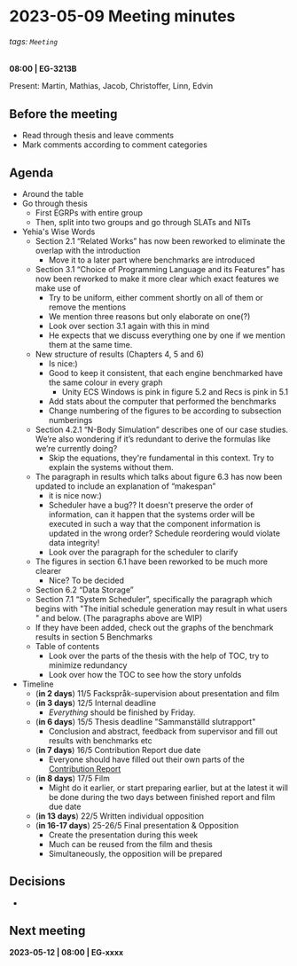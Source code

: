 # 2023-05-09 Meeting minutes
###### tags: `Meeting`
**08:00 | EG-3213B**

Present: Martin, Mathias, Jacob, Christoffer, Linn, Edvin

## Before the meeting
* Read through thesis and leave comments
* Mark comments according to comment categories

## Agenda
* Around the table
* Go through thesis
  * First EGRPs with entire group
  * Then, split into two groups and go through SLATs and NITs
* Yehia's Wise Words
  * Section 2.1 “Related Works” has now been reworked to eliminate the overlap with the introduction
    * Move it to a later part where benchmarks are introduced
  * Section 3.1 “Choice of Programming Language and its Features” has now been reworked to make it more clear which exact features we make use of
    * Try to be uniform, either comment shortly on all of them or remove the mentions
    * We mention three reasons but only elaborate on one(?)
    * Look over section 3.1 again with this in mind
    * He expects that we discuss everything one by one if we mention them at the same time. 
  * New structure of results (Chapters 4, 5 and 6)
    * Is nice:)
    * Good to keep it consistent, that each engine benchmarked have the same colour in every graph
        * Unity ECS Windows is pink in figure 5.2 and Recs is pink in 5.1
    * Add stats about the computer that performed the benchmarks
    * Change numbering of the figures to be according to subsection numberings
  * Section 4.2.1 “N-Body Simulation” describes one of our case studies. We’re also wondering if it’s redundant to derive the formulas like we’re currently doing?
    * Skip the equations, they're fundamental in this context. Try to explain the systems without them. 
  * The paragraph in results which talks about figure 6.3 has now been updated to include an explanation of “makespan”
    * it is nice now:)
    * Scheduler have a bug?? It doesn't preserve the order of information, can it happen that the systems order will be executed in such a way that the component information is updated in the wrong order? Schedule reordering would violate data integrity!
    * Look over the paragraph for the scheduler to clarify
  * The figures in section 6.1 have been reworked to be much more clearer
    * Nice? To be decided
  * Section 6.2 “Data Storage”
  * Section 7.1 “System Scheduler”, specifically the paragraph which begins with "The initial schedule generation may result in what users " and below. (The paragraphs above are WIP)
  * If they have been added, check out the graphs of the benchmark results in section 5 Benchmarks
  * Table of contents
    * Look over the parts of the thesis with the help of TOC, try to minimize redundancy
    * Look over how the TOC to see how the story unfolds
* Timeline
  * (**in 2 days**) 11/5 Fackspråk-supervision about presentation and film
  * (**in 3 days**) 12/5 Internal deadline
    * *Everything* should be finished by Friday. 
  * (**in 6 days**) 15/5 Thesis deadline "Sammanställd slutrapport"
    * Conclusion and abstract, feedback from supervisor and fill out results with benchmarks etc
  * (**in 7 days**) 16/5 Contribution Report due date
    * Everyone should have filled out their own parts of the [Contribution Report](/L4RI0rM1STaejiVBN2n4CA)
  * (**in 8 days**) 17/5 Film
    * Might do it earlier, or start preparing earlier, but at the latest it will be done during the two days between finished report and film due date
  * (**in 13 days**) 22/5 Written individual opposition
  * (**in 16-17 days**) 25-26/5 Final presentation & Opposition
    * Create the presentation during this week
    * Much can be reused from the film and thesis
    * Simultaneously, the opposition will be prepared

## Decisions
* 

## Next meeting

**2023-05-12 | 08:00 | EG-xxxx**

